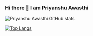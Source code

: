 ### Hi there 👋 I am Priyanshu Awasthi
![Priyanshu Awasthi GitHub stats](https://github-readme-stats.vercel.app/api?username=priyanshuawas&count_private=true)

[![Top Langs](https://github-readme-stats.vercel.app/api/top-langs/?username=priyanshuawas&layout=compact)](https://github.com/priyanshuawas/github-readme-stats)


<!--
**priyanshuawas/priyanshuawas** is a ✨ _special_ ✨ repository because its `README.md` (this file) appears on your GitHub profile.

Here are some ideas to get you started:

- 🔭 I’m currently working on ...
- 🌱 I’m currently learning ...
- 👯 I’m looking to collaborate on ...
- 🤔 I’m looking for help with ...
- 💬 Ask me about ...
- 📫 How to reach me: ...
- 😄 Pronouns: ...
- ⚡ Fun fact: ..
-->


